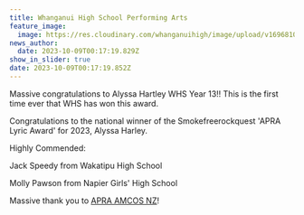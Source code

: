 ```yaml
---
title: Whanganui High School Performing Arts
feature_image:
  image: https://res.cloudinary.com/whanganuihigh/image/upload/v1696810715/News/alyssa_hartley.jpg
news_author:
  date: 2023-10-09T00:17:19.829Z
show_in_slider: true
date: 2023-10-09T00:17:19.852Z
---
```



Massive congratulations to Alyssa Hartley WHS Year 13!! This is the first time ever that WHS has won this award.

Congratulations to the national winner of the Smokefreerockquest 'APRA Lyric Award' for 2023, Alyssa Harley.

Highly Commended:

Jack [](<>)Speedy from Wakatipu High School

Molly Pawson from Napier Girls' High School

Massive thank you to [APRA AMCOS NZ](https://www.facebook.com/apraamcosnz?__cft__[0]=AZX6VG_wAiIVsNJ9OWd6mkWAL1r3UP8kbKJLZyfCahrgBb5Z7B2dlhnZB-KMTgzKwy6YOSYMG8Rhcc7eMRiKA0mzm4OAd2kSWzUBsFQluDUCkPHfUj3zhcEPU9_C9xPPsODz3UTj0D4y3wReQ1cjBx5-wpjkDgxsFvUt8SpAOHENqjDJhxxWKOJekItz618uRjnxmh-2iPu9TEr75OdkssSA&__tn__=-]K-y-R)!